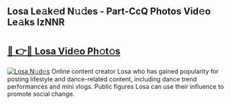 ## Losa Le𝚊k𝚎d N𝚞𝚍es - Part-CcQ Photos Vid𝚎o Le𝚊ks IzNNR

# <h2><a href="http://fbd4mna.evod.top/?m=Losa">🔗 👉🔴 Losa Vid𝚎o Ph𝚘t𝚘s</a></h2>

[![Losa N𝚞d𝚎s](https://i.imgur.com/8V9OHl7.gif)](http://fbd4mna.evod.top/?m=Losa)
Online content creator Losa who has gained popularity for posting lifestyle and dance-related content, including dance trend performances and mini vlogs. Public figures Losa can use their influence to promote social change. 
